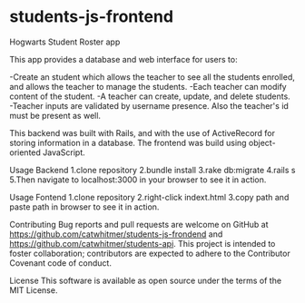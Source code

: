 # students-js-frontend

Hogwarts Student Roster app 

This app provides a database and web interface for users to:

-Create an student which allows the teacher to see all the students enrolled, and allows the teacher to manage the students. -Each teacher can modify content of the student. -A teacher can create, update, and delete students. -Teacher inputs are validated by username presence. Also the teacher's id must be present as well.

This backend was built with Rails, and with the use of ActiveRecord for storing information in a database.
The frontend was build using object-oriented JavaScript.

Usage Backend
1.clone repository 2.bundle install 3.rake db:migrate 4.rails s 5.Then navigate to localhost:3000 in your browser to see it in action.

Usage Fontend
1.clone repository 2.right-click indext.html 3.copy path and paste path in browser to see it in action.



Contributing Bug reports and pull requests are welcome on GitHub at https://github.com/catwhitmer/students-js-frondend and https://github.com/catwhitmer/students-api. This project is intended to foster collaboration; contributors are expected to adhere to the Contributor Covenant code of conduct.

License This software is available as open source under the terms of the MIT License.